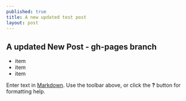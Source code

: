 ```yaml
---
published: true
title: A new updated test post
layout: post
---
```





## A updated New Post - gh-pages branch
- item
- item
- item



Enter text in [Markdown](http://daringfireball.net/projects/markdown/). Use the toolbar above, or click the **?** button for formatting help.
